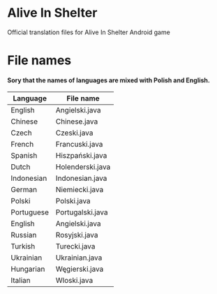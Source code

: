 # Alive In Shelter
Official translation files for Alive In Shelter Android game

# File names

#### Sory that the names of languages are mixed with Polish and English.


| Language | File name |
| ------ | ------ |
| English | Angielski.java |
| Chinese | Chinese.java |
| Czech |Czeski.java |
| French | Francuski.java |
| Spanish | Hiszpański.java |
| Dutch | Holenderski.java |
| Indonesian | Indonesian.java |
| German | Niemiecki.java |
| Polski | Polski.java |
| Portuguese | Portugalski.java |
| English | Angielski.java |
| Russian | Rosyjski.java |
| Turkish |Turecki.java |
| Ukrainian |Ukrainian.java |
| Hungarian | Węgierski.java |
| Italian | Wloski.java |
